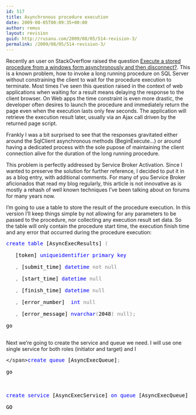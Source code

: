 ```yaml
---
id: 517
title: Asynchronous procedure execution
date: 2009-08-05T00:09:35+00:00
author: remus
layout: revision
guid: http://rusanu.com/2009/08/05/514-revision-3/
permalink: /2009/08/05/514-revision-3/
---
```

Recently an user on StackOverflow raised the question <a href="http://stackoverflow.com/questions/1229438/execute-a-stored-procedure-from-a-windows-form-asynchronously-and-then-disconnect" target="_blank">Execute a stored procedure from a windows form asynchronously and then disconnect?</a>. This is a known problem, how to invoke a long running procedure on SQL Server without constraining the client to wait for the procedure execution to terminate. Most times I&#8217;ve seen this question raised in the context of web applications when waiting for a result means delaying the response to the client browser. On Web apps the time constraint is even more drastic, the developer often desires to launch the procedure and immediately return the page even when the execution lasts only few seconds. The application will retrieve the execution result later, usually via an Ajax call driven by the returned page script.

Frankly I was a bit surprised to see that the responses gravitated either around the SqlClient asynchronous methods (BeginExecute&#8230;) or around having a dedicated process with the sole pupose of maintaining the client connection alive for the duration of the long running procedure.

This problem is perfectly addressed by Service Broker Activation. Since I wanted to preserve the solution for further reference, I decided to put it in as a blog entry, with additional comments. For many of you Service Broker aficionados that read my blog regularly, this article is not innovative as is mostly a rehash of well known techniques I&#8217;ve been talking about on forums for many years now.

I&#8217;m going to use a table to store the result of the procedure execution. In this version I&#8217;ll keep things simple by not allowing for any parameters to be passed to the procedure, nor collecting any execution result set data. So the table will only contain the procedure start time, the execution finish time and any error that occurred during the procedure execution:

<pre><span style="color: Black"></span><span style="color:Blue">create</span><span style="color:Black">&nbsp;</span><span style="color:Blue">table</span><span style="color:Black">&nbsp;[AsyncExecResults]&nbsp;</span><span style="color:Gray">(<br />
</span><span style="color:Black">	[token]&nbsp;</span><span style="color:Blue">uniqueidentifier</span><span style="color:Black">&nbsp;</span><span style="color:Blue">primary</span><span style="color:Black">&nbsp;</span><span style="color:Blue">key<br />
</span><span style="color:Black">	</span><span style="color:Gray">,</span><span style="color:Black">&nbsp;[submit_time]&nbsp;</span><span style="color:Blue">datetime</span><span style="color:Black">&nbsp;</span><span style="color:Gray">not</span><span style="color:Black">&nbsp;</span><span style="color:Gray">null<br />
</span><span style="color:Black">	</span><span style="color:Gray">,</span><span style="color:Black">&nbsp;[start_time]&nbsp;</span><span style="color:Blue">datetime</span><span style="color:Black">&nbsp;</span><span style="color:Gray">null<br />
</span><span style="color:Black">	</span><span style="color:Gray">,</span><span style="color:Black">&nbsp;[finish_time]&nbsp;</span><span style="color:Blue">datetime</span><span style="color:Black">&nbsp;</span><span style="color:Gray">null<br />
</span><span style="color:Black">	</span><span style="color:Gray">,</span><span style="color:Black">&nbsp;[error_number]	</span><span style="color:Blue">int</span><span style="color:Black">&nbsp;</span><span style="color:Gray">null<br />
</span><span style="color:Black">	</span><span style="color:Gray">,</span><span style="color:Black">&nbsp;[error_message]&nbsp;</span><span style="color:Blue">nvarchar</span><span style="color:Gray">(</span><span style="color:Black">2048</span><span style="color:Gray">)</span><span style="color:Black">&nbsp;</span><span style="color:Gray">null);<br />
</span><span style="color:Black">go<br />
</pre>


<p>
  Next we&#8217;re going to create the service and queue we need. I will use one single service for both roles (initiator and target) and I
</p>


<pre>
&lt;/span><span style="color:Blue">create</span><span style="color:Black">&nbsp;</span><span style="color:Blue">queue</span><span style="color:Black">&nbsp;[AsyncExecQueue]</span><span style="color:Gray">;<br />
</span><span style="color:Black">go<br />
<br />
</span><span style="color:Blue">create</span><span style="color:Black">&nbsp;</span><span style="color:Blue">service</span><span style="color:Black">&nbsp;[AsyncExecService]&nbsp;</span><span style="color:Blue">on</span><span style="color:Black">&nbsp;</span><span style="color:Blue">queue</span><span style="color:Black">&nbsp;[AsyncExecQueue]&nbsp;</span><span style="color:Gray">(</span><span style="color:Black">[DEFAULT]</span><span style="color:Gray">);<br />
</span><span style="color:Black">GO<br />
</span>
</pre>